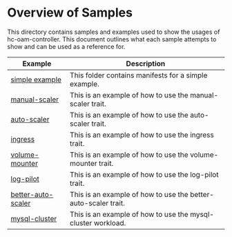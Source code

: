 # Overview of Samples

This directory contains samples and examples used to show the usages of hc-oam-controller. This document outlines what each sample attempts to show and can be used as a reference for. 

| Example        | Description
|-|-|
| [simple example](../README.md##Examples) | This folder contains manifests for a simple example. |
| [manual-scaler](traits/manual-scaler/README.md)| This is an example of how to use the manual-scaler trait. |
| [auto-scaler](traits/auto-scaler/README.md)| This is an example of how to use the auto-scaler trait. |
| [ingress](traits/ingress/README.md)| This is an example of how to use the ingress trait. |
| [volume-mounter](traits/volume-mounter/README.md)| This is an example of how to use the volume-mounter trait. |
| [log-pilot](traits/log-pilot/README.md)| This is an example of how to use the log-pilot trait. |
| [better-auto-scaler](traits/better-auto-scaler/README.md)| This is an example of how to use the better-auto-scaler trait. |
| [mysql-cluster](workload_types/mysql-cluster/README.md)| This is an example of how to use the mysql-cluster workload. |

